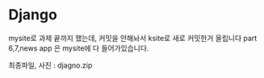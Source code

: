 # Django
mysite로 과제 끝까지 했는데, 커밋을 안해놔서 ksite로 새로 커밋한거 올립니다
part 6,7,news app 은 mysite에 다 들어가있습니다.

최종파일, 사진 : djagno.zip
